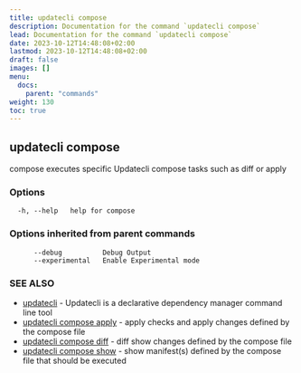 ```yaml
---
title: updatecli compose
description: Documentation for the command `updatecli compose`
lead: Documentation for the command `updatecli compose`
date: 2023-10-12T14:48:08+02:00
lastmod: 2023-10-12T14:48:08+02:00
draft: false
images: []
menu:
  docs:
    parent: "commands"
weight: 130
toc: true
---
```


## updatecli compose

compose executes specific Updatecli compose tasks such as diff or apply

### Options

```
  -h, --help   help for compose
```

### Options inherited from parent commands

```
      --debug          Debug Output
      --experimental   Enable Experimental mode
```

### SEE ALSO

* [updatecli](/docs/commands/updatecli)	 - Updatecli is a declarative dependency manager command line tool
* [updatecli compose apply](/docs/commands/updatecli_compose_apply)	 - apply checks and apply changes defined by the compose file
* [updatecli compose diff](/docs/commands/updatecli_compose_diff)	 - diff show changes defined by the compose file
* [updatecli compose show](/docs/commands/updatecli_compose_show)	 - show manifest(s) defined by the compose file that should be executed

